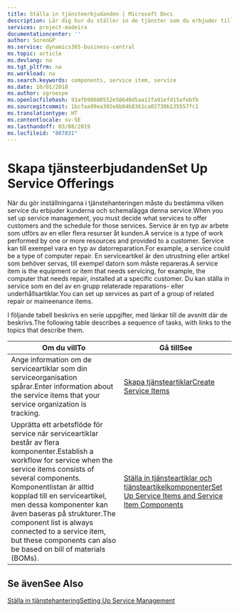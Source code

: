 ```yaml
---
title: Ställa in tjänsteerbjudanden | Microsoft Docs
description: Lär dig hur du ställer in de tjänster som du erbjuder till dina kunder.
services: project-madeira
documentationcenter: ''
author: SorenGP
ms.service: dynamics365-business-central
ms.topic: article
ms.devlang: na
ms.tgt_pltfrm: na
ms.workload: na
ms.search.keywords: components, service item, service
ms.date: 10/01/2018
ms.author: sgroespe
ms.openlocfilehash: 93afb98600552e58640d5aa12fa91efd15afebfb
ms.sourcegitcommit: 1bcfaa99ea302e6b84b8361ca02730b135557fc1
ms.translationtype: HT
ms.contentlocale: sv-SE
ms.lasthandoff: 03/08/2019
ms.locfileid: "807831"
---
```

# <a name="set-up-service-offerings"></a><span data-ttu-id="27a83-103">Skapa tjänsteerbjudanden</span><span class="sxs-lookup"><span data-stu-id="27a83-103">Set Up Service Offerings</span></span>
<span data-ttu-id="27a83-104">När du gör inställningarna i tjänstehanteringen måste du bestämma vilken service du erbjuder kunderna och schemalägga denna service.</span><span class="sxs-lookup"><span data-stu-id="27a83-104">When you set up service management, you must decide what services to offer customers and the schedule for those services.</span></span> <span data-ttu-id="27a83-105">Service är en typ av arbete som utförs av en eller flera resurser åt kunden.</span><span class="sxs-lookup"><span data-stu-id="27a83-105">A service is a type of work performed by one or more resources and provided to a customer.</span></span> <span data-ttu-id="27a83-106">Service kan till exempel vara en typ av datorreparation.</span><span class="sxs-lookup"><span data-stu-id="27a83-106">For example, a service could be a type of computer repair.</span></span> <span data-ttu-id="27a83-107">En serviceartikel är den utrustning eller artikel som behöver servas, till exempel datorn som måste repareras.</span><span class="sxs-lookup"><span data-stu-id="27a83-107">A service item is the equipment or item that needs servicing, for example, the computer that needs repair, installed at a specific customer.</span></span> <span data-ttu-id="27a83-108">Du kan ställa in service som en del av en grupp relaterade reparations- eller underhållsartiklar.</span><span class="sxs-lookup"><span data-stu-id="27a83-108">You can set up services as part of a group of related repair or maineenance items.</span></span>  
  
<span data-ttu-id="27a83-109">I följande tabell beskrivs en serie uppgifter, med länkar till de avsnitt där de beskrivs.</span><span class="sxs-lookup"><span data-stu-id="27a83-109">The following table describes a sequence of tasks, with links to the topics that describe them.</span></span>  
  
|<span data-ttu-id="27a83-110">**Om du vill**</span><span class="sxs-lookup"><span data-stu-id="27a83-110">**To**</span></span>|<span data-ttu-id="27a83-111">**Gå till**</span><span class="sxs-lookup"><span data-stu-id="27a83-111">**See**</span></span>|  
|------------|-------------|  
|<span data-ttu-id="27a83-112">Ange information om de serviceartiklar som din serviceorganisation spårar.</span><span class="sxs-lookup"><span data-stu-id="27a83-112">Enter information about the service items that your service organization is tracking.</span></span>|[<span data-ttu-id="27a83-113">Skapa tjänsteartiklar</span><span class="sxs-lookup"><span data-stu-id="27a83-113">Create Service Items</span></span>](service-how-to-create-service-items.md)|  
|<span data-ttu-id="27a83-114">Upprätta ett arbetsflöde för service när serviceartiklar består av flera komponenter.</span><span class="sxs-lookup"><span data-stu-id="27a83-114">Establish a workflow for service when the service items consists of several components.</span></span> <span data-ttu-id="27a83-115">Komponentlistan är alltid kopplad till en serviceartikel, men dessa komponenter kan även baseras på strukturer.</span><span class="sxs-lookup"><span data-stu-id="27a83-115">The component list is always connected to a service item, but these components can also be based on bill of materials (BOMs).</span></span>|[<span data-ttu-id="27a83-116">Ställa in tjänsteartiklar och tjänsteartikelkomponenter</span><span class="sxs-lookup"><span data-stu-id="27a83-116">Set Up Service Items and Service Item Components</span></span>](service-how-setup-service-items.md)|  
  
## <a name="see-also"></a><span data-ttu-id="27a83-117">Se även</span><span class="sxs-lookup"><span data-stu-id="27a83-117">See Also</span></span>  
[<span data-ttu-id="27a83-118">Ställa in tjänstehantering</span><span class="sxs-lookup"><span data-stu-id="27a83-118">Setting Up Service Management</span></span>](service-setup-service.md)   